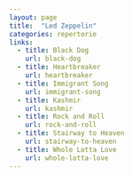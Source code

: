 ```yaml
---
layout: page
title:  "Led Zeppelin"
categories: repertorie
links:
  - title: Black Dog
    url: black-dog
  - title: Heartbreaker
    url: heartbreaker
  - title: Immigrant Song
    url: immigrant-song
  - title: Kashmir
    url: kashmir
  - title: Rock and Roll
    url: rock-and-roll
  - title: Stairway to Heaven
    url: stairway-to-heaven
  - title: Whole Lotta Love
    url: whole-lotta-love
---
```

